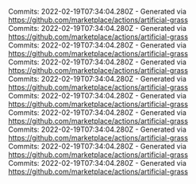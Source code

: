 Commits: 2022-02-19T07:34:04.280Z - Generated via https://github.com/marketplace/actions/artificial-grass
<br>
Commits: 2022-02-19T07:34:04.280Z - Generated via https://github.com/marketplace/actions/artificial-grass
<br>
Commits: 2022-02-19T07:34:04.280Z - Generated via https://github.com/marketplace/actions/artificial-grass
<br>
Commits: 2022-02-19T07:34:04.280Z - Generated via https://github.com/marketplace/actions/artificial-grass
<br>
Commits: 2022-02-19T07:34:04.280Z - Generated via https://github.com/marketplace/actions/artificial-grass
<br>
Commits: 2022-02-19T07:34:04.280Z - Generated via https://github.com/marketplace/actions/artificial-grass
<br>
Commits: 2022-02-19T07:34:04.280Z - Generated via https://github.com/marketplace/actions/artificial-grass
<br>
Commits: 2022-02-19T07:34:04.280Z - Generated via https://github.com/marketplace/actions/artificial-grass
<br>
Commits: 2022-02-19T07:34:04.280Z - Generated via https://github.com/marketplace/actions/artificial-grass
<br>
Commits: 2022-02-19T07:34:04.280Z - Generated via https://github.com/marketplace/actions/artificial-grass
<br>
